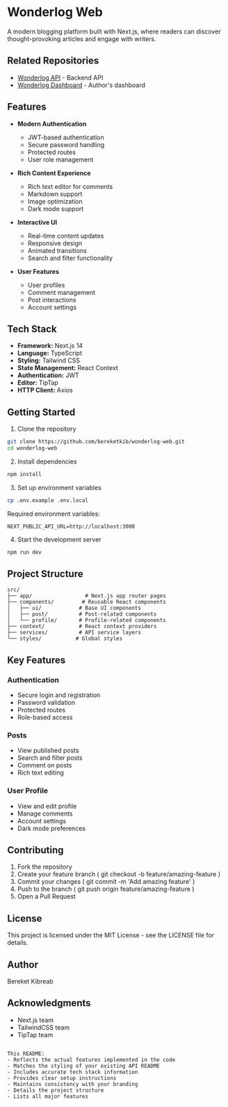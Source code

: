 # Wonderlog Web

A modern blogging platform built with Next.js, where readers can discover thought-provoking articles and engage with writers.

## Related Repositories

- [Wonderlog API](https://github.com/bereketkib/wonderlog-api) - Backend API
- [Wonderlog Dashboard](https://github.com/bereketkib/wonderlog-dashboard) - Author's dashboard

## Features

- **Modern Authentication**

  - JWT-based authentication
  - Secure password handling
  - Protected routes
  - User role management

- **Rich Content Experience**

  - Rich text editor for comments
  - Markdown support
  - Image optimization
  - Dark mode support

- **Interactive UI**

  - Real-time content updates
  - Responsive design
  - Animated transitions
  - Search and filter functionality

- **User Features**
  - User profiles
  - Comment management
  - Post interactions
  - Account settings

## Tech Stack

- **Framework:** Next.js 14
- **Language:** TypeScript
- **Styling:** Tailwind CSS
- **State Management:** React Context
- **Authentication:** JWT
- **Editor:** TipTap
- **HTTP Client:** Axios

## Getting Started

1. Clone the repository

```bash
git clone https://github.com/bereketkib/wonderlog-web.git
cd wonderlog-web
```

2. Install dependencies

```bash
npm install
```

3. Set up environment variables

```bash
cp .env.example .env.local
```

Required environment variables:

```env
NEXT_PUBLIC_API_URL=http://localhost:3000
```

4. Start the development server

```bash
npm run dev
```

## Project Structure

```plaintext
src/
├── app/                 # Next.js app router pages
├── components/         # Reusable React components
│   ├── ui/            # Base UI components
│   ├── post/          # Post-related components
│   └── profile/       # Profile-related components
├── context/           # React context providers
├── services/          # API service layers
└── styles/           # Global styles
```

## Key Features

### Authentication

- Secure login and registration
- Password validation
- Protected routes
- Role-based access

### Posts

- View published posts
- Search and filter posts
- Comment on posts
- Rich text editing

### User Profile

- View and edit profile
- Manage comments
- Account settings
- Dark mode preferences

## Contributing

1. Fork the repository
2. Create your feature branch ( git checkout -b feature/amazing-feature )
3. Commit your changes ( git commit -m 'Add amazing feature' )
4. Push to the branch ( git push origin feature/amazing-feature )
5. Open a Pull Request

## License

This project is licensed under the MIT License - see the LICENSE file for details.

## Author

Bereket Kibreab

## Acknowledgments

- Next.js team
- TailwindCSS team
- TipTap team

```plaintext

This README:
- Reflects the actual features implemented in the code
- Matches the styling of your existing API README
- Includes accurate tech stack information
- Provides clear setup instructions
- Maintains consistency with your branding
- Details the project structure
- Lists all major features
```
